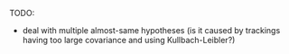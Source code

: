 TODO:
* deal with multiple almost-same hypotheses (is it caused by trackings having too large covariance and using Kullbach-Leibler?)
